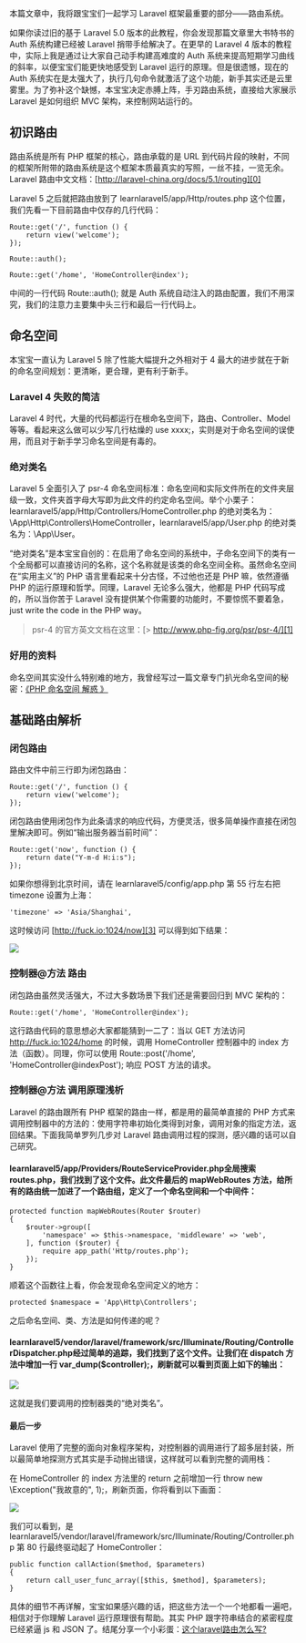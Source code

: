 本篇文章中，我将跟宝宝们一起学习 Laravel 框架最重要的部分——路由系统。

如果你读过旧的基于 Laravel 5.0 版本的此教程，你会发现那篇文章里大书特书的 Auth 系统构建已经被 Laravel 捎带手给解决了。在更早的 Laravel 4 版本的教程中，实际上我是通过让大家自己动手构建高难度的 Auth 系统来提高短期学习曲线的斜率，以便宝宝们能更快地感受到 Laravel 运行的原理。但是很遗憾，现在的 Auth 系统实在是太强大了，执行几句命令就激活了这个功能，新手其实还是云里雾里。为了弥补这个缺憾，本宝宝决定赤膊上阵，手刃路由系统，直接给大家展示 Laravel 是如何组织 MVC 架构，来控制网站运行的。

## 初识路由

路由系统是所有 PHP 框架的核心，路由承载的是 URL 到代码片段的映射，不同的框架所附带的路由系统是这个框架本质最真实的写照，一丝不挂，一览无余。Laravel 路由中文文档：[http://laravel-china.org/docs/5.1/routing][0]

Laravel 5 之后就把路由放到了 learnlaravel5/app/Http/routes.php 这个位置，我们先看一下目前路由中仅存的几行代码：

    Route::get('/', function () {
        return view('welcome');
    });
    
    Route::auth();
    
    Route::get('/home', 'HomeController@index');

中间的一行代码 Route::auth(); 就是 Auth 系统自动注入的路由配置，我们不用深究，我们的注意力主要集中头三行和最后一行代码上。

## 命名空间

本宝宝一直认为 Laravel 5 除了性能大幅提升之外相对于 4 最大的进步就在于新的命名空间规划：更清晰，更合理，更有利于新手。

### Laravel 4 失败的简洁

Laravel 4 时代，大量的代码都运行在根命名空间下，路由、Controller、Model 等等。看起来这么做可以少写几行枯燥的 use xxxx;，实则是对于命名空间的误使用，而且对于新手学习命名空间是有毒的。

### 绝对类名

Laravel 5 全面引入了 psr-4 命名空间标准：命名空间和实际文件所在的文件夹层级一致，文件夹首字母大写即为此文件的约定命名空间。举个小栗子：learnlaravel5/app/Http/Controllers/HomeController.php 的绝对类名为：\App\Http\Controllers\HomeController，learnlaravel5/app/User.php 的绝对类名为：\App\User。

“绝对类名”是本宝宝自创的：在启用了命名空间的系统中，子命名空间下的类有一个全局都可以直接访问的名称，这个名称就是该类的命名空间全称。虽然命名空间在“实用主义”的 PHP 语言里看起来十分古怪，不过他也还是 PHP 嘛，依然遵循 PHP 的运行原理和哲学。同理，Laravel 无论多么强大，他都是 PHP 代码写成的，所以当你苦于 Laravel 没有提供某个你需要的功能时，不要惊慌不要着急，just write the code in the PHP way。

> psr-4 的官方英文文档在这里：[> http://www.php-fig.org/psr/psr-4/][1]

### 好用的资料

命名空间其实没什么特别难的地方，我曾经写过一篇文章专门扒光命名空间的秘密：[《PHP 命名空间 解惑 》][2]

## 基础路由解析

### 闭包路由

路由文件中前三行即为闭包路由：

    Route::get('/', function () {
        return view('welcome');
    });

闭包路由使用闭包作为此条请求的响应代码，方便灵活，很多简单操作直接在闭包里解决即可。例如“输出服务器当前时间”：

    Route::get('now', function () {
        return date("Y-m-d H:i:s");
    });

如果你想得到北京时间，请在 learnlaravel5/config/app.php 第 55 行左右把 timezone 设置为上海：

    'timezone' => 'Asia/Shanghai',

这时候访问 [http://fuck.io:1024/now][3] 可以得到如下结果：

[![](https://camo.githubusercontent.com/28f4f8c1a940e1d7ca83ea626390cb3e2c947e54/68747470733a2f2f646e2d6c7677656e68616e2d636f6d2e71626f782e6d652f323031362d30352d32302d31343633353037383535353138362e6a7067)](https://camo.githubusercontent.com/28f4f8c1a940e1d7ca83ea626390cb3e2c947e54/68747470733a2f2f646e2d6c7677656e68616e2d636f6d2e71626f782e6d652f323031362d30352d32302d31343633353037383535353138362e6a7067)

### 控制器@方法 路由

闭包路由虽然灵活强大，不过大多数场景下我们还是需要回归到 MVC 架构的：

    Route::get('/home', 'HomeController@index');

这行路由代码的意思想必大家都能猜到一二了：当以 GET 方法访问 http://fuck.io:1024/home 的时候，调用 HomeController 控制器中的 index 方法（函数）。同理，你可以使用 Route::post('/home', 'HomeController@indexPost'); 响应 POST 方法的请求。

### 控制器@方法 调用原理浅析

Laravel 的路由跟所有 PHP 框架的路由一样，都是用的最简单直接的 PHP 方式来调用控制器中的方法的：使用字符串初始化类得到对象，调用对象的指定方法，返回结果。下面我简单罗列几步对 Laravel 路由调用过程的探测，感兴趣的话可以自己研究。

#### learnlaravel5/app/Providers/RouteServiceProvider.php全局搜索 routes.php，我们找到了这个文件。此文件最后的 mapWebRoutes 方法，给所有的路由统一加进了一个路由组，定义了一个命名空间和一个中间件：

    protected function mapWebRoutes(Router $router)
    {
        $router->group([
            'namespace' => $this->namespace, 'middleware' => 'web',
        ], function ($router) {
            require app_path('Http/routes.php');
        });
    }

顺着这个函数往上看，你会发现命名空间定义的地方：

    protected $namespace = 'App\Http\Controllers';

之后命名空间、类、方法是如何传递的呢？

#### learnlaravel5/vendor/laravel/framework/src/Illuminate/Routing/ControllerDispatcher.php经过简单的追踪，我们找到了这个文件。让我们在 dispatch 方法中增加一行 var_dump($controller);，刷新就可以看到页面上如下的输出：

[![](https://camo.githubusercontent.com/cddb06f6350f33dbe6b5190e8aa26178effc6a09/68747470733a2f2f646e2d6c7677656e68616e2d636f6d2e71626f782e6d652f323031362d30352d32302d31343633363831393634353632382e6a7067)](https://camo.githubusercontent.com/cddb06f6350f33dbe6b5190e8aa26178effc6a09/68747470733a2f2f646e2d6c7677656e68616e2d636f6d2e71626f782e6d652f323031362d30352d32302d31343633363831393634353632382e6a7067)

这就是我们要调用的控制器类的“绝对类名”。

#### 最后一步

Laravel 使用了完整的面向对象程序架构，对控制器的调用进行了超多层封装，所以最简单地探测方式其实是手动抛出错误，这样就可以看到完整的调用栈：

在 HomeController 的 index 方法里的 return 之前增加一行 throw new \Exception("我故意的", 1);，刷新页面，你将看到以下画面：

[![](https://camo.githubusercontent.com/421099605286a88a97f447a6817297243dc7821b/68747470733a2f2f646e2d6c7677656e68616e2d636f6d2e71626f782e6d652f323031362d30352d32302d31343633363833303936353534322e6a7067)](https://camo.githubusercontent.com/421099605286a88a97f447a6817297243dc7821b/68747470733a2f2f646e2d6c7677656e68616e2d636f6d2e71626f782e6d652f323031362d30352d32302d31343633363833303936353534322e6a7067)

我们可以看到，是 learnlaravel5/vendor/laravel/framework/src/Illuminate/Routing/Controller.php 第 80 行最终驱动起了 HomeController：

    public function callAction($method, $parameters)
    {
        return call_user_func_array([$this, $method], $parameters);
    }

具体的细节不再详解，宝宝如果感兴趣的话，把这些方法一个一个地都看一遍吧，相信对于你理解 Laravel 运行原理很有帮助。其实 PHP 跟字符串结合的紧密程度已经紧逼 js 和 JSON 了。结尾分享一个小彩蛋：[这个laravel路由怎么写?][4]

[0]: http://laravel-china.org/docs/5.1/routing
[1]: http://www.php-fig.org/psr/psr-4/
[2]: https://lvwenhan.com/php/401.html
[3]: http://fuck.io:1024/now
[4]: https://www.zhihu.com/question/31330386/answer/51544599